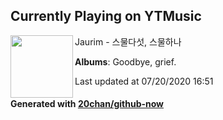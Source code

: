 ## Currently Playing on YTMusic

[<img align="left" width="100" src="https://lh3.googleusercontent.com/DEuWG6yDA15tirxBfwthmkppPaUNnzP6rOMtf6cKy1CXRipTi_A9o4wYKMeqFr_oDEj9-WEMw4DDjg">](https://music.youtube.com/channel/UCbypb9u1bZaH7N2_h5cMLuw)

Jaurim - 스물다섯, 스물하나

**Albums**: Goodbye, grief.

Last updated at 07/20/2020 16:51

#### Generated with [20chan/github-now](https://github.com/20chan/github-now)


<!--
**20chan/20chan** is a ✨ _special_ ✨ repository because its `README.md` (this file) appears on your GitHub profile.

Here are some ideas to get you started:

- 🔭 I’m currently working on ...
- 🌱 I’m currently learning ...
- 👯 I’m looking to collaborate on ...
- 🤔 I’m looking for help with ...
- 💬 Ask me about ...
- 📫 How to reach me: ...
- 😄 Pronouns: ...
- ⚡ Fun fact: ...
-->
